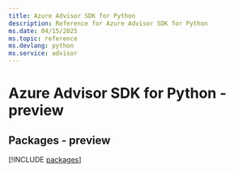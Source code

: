 ```yaml
---
title: Azure Advisor SDK for Python
description: Reference for Azure Advisor SDK for Python
ms.date: 04/15/2025
ms.topic: reference
ms.devlang: python
ms.service: advisor
---
```

# Azure Advisor SDK for Python - preview
## Packages - preview
[!INCLUDE [packages](advisor-index.md)]